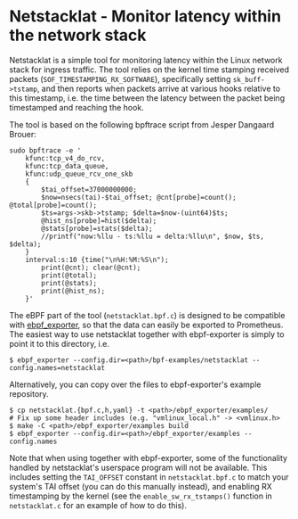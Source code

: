 # Netstacklat - Monitor latency within the network stack
Netstacklat is a simple tool for monitoring latency within the Linux
network stack for ingress traffic. The tool relies on the kernel time
stamping received packets (`SOF_TIMESTAMPING_RX_SOFTWARE`),
specifically setting `sk_buff->tstamp`, and then reports when packets
arrive at various hooks relative to this timestamp, i.e. the time
between the latency between the packet being timestamped and reaching
the hook.

The tool is based on the following bpftrace script from Jesper
Dangaard Brouer:
```console
sudo bpftrace -e '
	kfunc:tcp_v4_do_rcv,
	kfunc:tcp_data_queue,
	kfunc:udp_queue_rcv_one_skb
	{
		$tai_offset=37000000000;
		$now=nsecs(tai)-$tai_offset; @cnt[probe]=count(); @total[probe]=count();
		$ts=args->skb->tstamp; $delta=$now-(uint64)$ts;
		@hist_ns[probe]=hist($delta);
		@stats[probe]=stats($delta);
		//printf("now:%llu - ts:%llu = delta:%llu\n", $now, $ts, $delta);
	}
	interval:s:10 {time("\n%H:%M:%S\n");
		print(@cnt); clear(@cnt);
		print(@total);
		print(@stats);
		print(@hist_ns);
	}'
```

The eBPF part of the tool (`netstacklat.bpf.c`) is designed to be
compatible with
[ebpf_exporter](https://github.com/cloudflare/ebpf_exporter), so that
the data can easily be exported to Prometheus. The easiest way to use
netstacklat together with ebpf-exporter is simply to point it to this
directory, i.e.
```console
$ ebpf_exporter --config.dir=<path>/bpf-examples/netstacklat --config.names=netstacklat
```

Alternatively, you can copy over the files to ebpf-exporter's example
repository.
```console
$ cp netstacklat.{bpf.c,h,yaml} -t <path>/ebpf_exporter/examples/
# Fix up some header includes (e.g. "vmlinux_local.h" -> <vmlinux.h>
$ make -C <path>/ebpf_exporter/examples build
$ ebpf_exporter --config.dir=<path>/ebpf_exporter/examples --config.names
```

Note that when using together with ebpf-exporter, some of the
functionality handled by netstacklat's userspace program will not be
available. This includes setting the `TAI_OFFSET` constant in
`netstacklat.bpf.c` to match your system's TAI offset (you can do this
manually instead), and enabling RX timestamping by the kernel (see the
`enable_sw_rx_tstamps()` function in `netstacklat.c` for an example of
how to do this).
